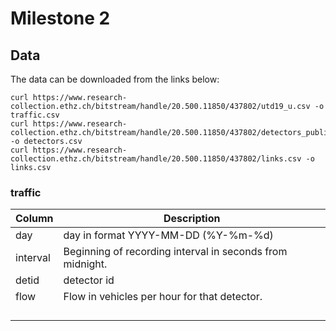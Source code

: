 # Milestone 2

## Data
The data can be downloaded from the links below:
```
curl https://www.research-collection.ethz.ch/bitstream/handle/20.500.11850/437802/utd19_u.csv -o traffic.csv
curl https://www.research-collection.ethz.ch/bitstream/handle/20.500.11850/437802/detectors_public.csv -o detectors.csv
curl https://www.research-collection.ethz.ch/bitstream/handle/20.500.11850/437802/links.csv -o links.csv
```
### traffic

| Column   | Description                                               |
|----------|-----------------------------------------------------------|
| day      | day in format YYYY-MM-DD (%Y-%m-%d)                       |
| interval | Beginning of recording interval in seconds from midnight. |
| detid    | detector id                                               |
| flow     | Flow in vehicles per hour for that detector.              |
|          |                                                           |
|          |                                                           |
|          |                                                           |
|          |                                                           |
